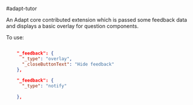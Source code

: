 #adapt-tutor


An Adapt core contributed extension which is passed some feedback data and displays a basic overlay for question components.


To use:

```json

    "_feedback": {
      "_type": "overlay",
      "_closeButtonText": "Hide feedback"
    },
    
    "_feedback": {
      "_type": "notify"
      
    },


```
